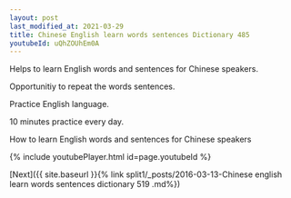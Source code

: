 ```yaml
---
layout: post
last_modified_at: 2021-03-29
title: Chinese English learn words sentences Dictionary 485 
youtubeId: uQhZOUhEm0A
---
```

 
 
Helps to learn English words and sentences for Chinese speakers.

Opportunitiy to repeat the words sentences. 

Practice English language. 
 
10 minutes practice every day. 
 
How to learn English words and sentences for Chinese speakers 
 
{% include youtubePlayer.html id=page.youtubeId %}
 
 
[Next]({{ site.baseurl }}{% link  split1/_posts/2016-03-13-Chinese english learn words sentences dictionary 519 .md%})
 
